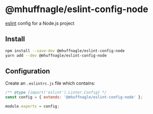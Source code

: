 # @mhuffnagle/eslint-config-node

[eslint](https://eslint.org/) config for a Node.js project

## Install

```sh
npm install --save-dev @mhuffnagle/eslint-config-node
yarn add --dev @mhuffnagle/eslint-config-node
```

## Configuration

Create an `.eslintrc.js` file which contains:

```js
/** @type {import('eslint').Linter.Config} */
const config = { extends: '@mhuffnagle/eslint-config-node' };

module.exports = config;
```
